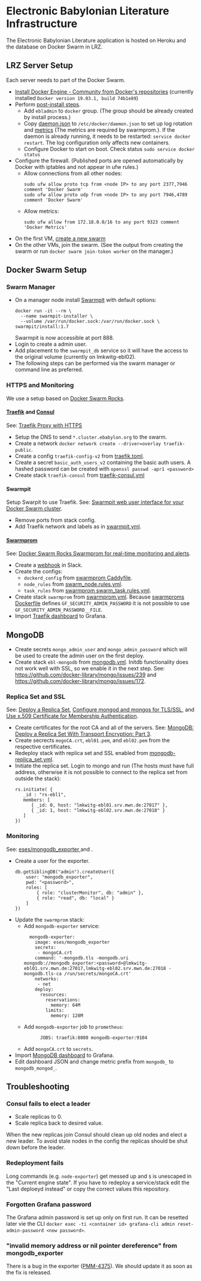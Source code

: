 # Electronic Babylonian Literature Infrastructure

The Electronic Babylonian Literature application is hosted on Heroku and the database on Docker Swarm in LRZ.

## LRZ Server Setup

Each server needs to part of the Docker Swarm.

- [Install Docker Engine - Community from Docker's repositories](https://docs.docker.com/install/linux/docker-ce/debian/#install-using-the-repository) (currently installed `Docker version 19.03.1, build 74b1e89`)
- Perform [post-install steps](https://docs.docker.com/install/linux/linux-postinstall/).
  - Add `ebladmin` to `docker` group. (The group should be already created by install process.)
  - Copy [daemon.json](https://github.com/ElectronicBabylonianLiterature/infrastructure/blob/master/daemon.json) to `/etc/docker/daemon.json`  to set up log rotation and [metrics](https://docs.docker.com/config/thirdparty/prometheus/) (The metrics are required by swarmprom.). If the daemon is already running, it needs to be restarted: `service docker restart`. The log configuration only affects new containers.
  - Configure Docker to start on boot. Check status `sudo service docker status`
- Configure the firewall. (Published ports are opened automatically by Docker with iptables and not appear in ufw rules.)
  - Allow connections from all other nodes:
    ```
    sudo ufw allow proto tcp from <node IP> to any port 2377,7946 comment 'Docker Swarm'
    sudo ufw allow proto udp from <node IP> to any port 7946,4789 comment 'Docker Swarm'
    ```
  - Allow metrics:
    ```
    sudo ufw allow from 172.18.0.0/16 to any port 9323 comment 'Docker Metrics'
    ```
- On the first VM, [create a new swarm](https://docs.docker.com/engine/swarm/swarm-tutorial/create-swarm/)
- On the other VMs, join the swarm. (See the output from creating the swarm or run `docker swarm join-token worker` on the manager.)

## Docker Swarm Setup

### Swarm Manager

- On a manager node install [Swarmpit](https://swarmpit.io) with default options:
  ```
  docker run -it --rm \
    --name swarmpit-installer \
    --volume /var/run/docker.sock:/var/run/docker.sock \
  swarmpit/install:1.7
  ```
  Swarmpit is now accessible at port 888.
- Login to create a admin user.
- Add placement to the `swarmpit_db` service so it will have the access to the original volume (currently on lmkwitg-ebl02).
- The following steps can be performed via the swarm manager or command line as preferred.

### HTTPS and Monitoring

We use a setup based on [Docker Swarm Rocks](https://dockerswarm.rocks).

#### [Traefik](https://traefik.io/) and [Consul](https://www.consul.io/)

See: [Traefik Proxy with HTTPS](https://dockerswarm.rocks/traefik/)

- Setup the DNS to send `*.cluster.ebabylon.org` to the swarm.
- Create a network `docker network create --driver=overlay traefik-public`.
- Create a config `traefik-config-v2` from [traefik.toml](https://github.com/ElectronicBabylonianLiterature/infrastructure/blob/master/traefik.toml).
- Create a secret `basic_auth_users_v2` containing the basic auth users. A hashed password can be created with `openssl passwd -apr1 <password>`
- Create stack `traefik-consul` from [traefik-consul.yml](https://github.com/ElectronicBabylonianLiterature/infrastructure/tree/master)

#### Swarmpit

Setup Swarpit to use Traefik. See: [Swarmpit web user interface for your Docker Swarm cluster](https://dockerswarm.rocks/swarmpit/).

- Remove ports from stack config.
- Add Traefik network and labels as in [swarmpit.yml](https://github.com/ElectronicBabylonianLiterature/infrastructure/blob/master/swarmpit.yml).

#### [Swarmprom](https://github.com/stefanprodan/swarmprom)

See: [Docker Swarm Rocks Swarmprom for real-time monitoring and alerts](https://dockerswarm.rocks/swarmprom/).

- Create a [webhook](https://api.slack.com/incoming-webhooks) in Slack.
- Create the configs:
  - `dockerd_config` from [swarmprom Caddyfile](https://github.com/stefanprodan/swarmprom/blob/master/dockerd-exporter/Caddyfile).
  - `node_rules` from [swarm_node.rules.yml](https://github.com/ElectronicBabylonianLiterature/infrastructure/blob/master/swarm_node.rules.yml).
  - `task_rules` from [swarmprom swarm_task.rules.yml](https://github.com/stefanprodan/swarmprom/blob/master/prometheus/rules/swarm_task.rules.yml).
- Create stack `swarmprom` from [swarmprom.yml](https://github.com/ElectronicBabylonianLiterature/infrastructure/blob/master/swarmprom.yml). Because [swarmproms Dockerfile](https://github.com/stefanprodan/swarmprom/blob/master/grafana/Dockerfile) defines `GF_SECURITY_ADMIN_PASSWORD` it is not possible to use `GF_SECURITY_ADMIN_PASSWORD__FILE`.
- Import [Traefik dashboard](https://grafana.com/grafana/dashboards/4475) to Grafana.

## MongoDB

- Create secrets `mongo_admin_user` and `mongo_admin_password` which will be used to create the admin user on the first deploy.
- Create stack `ebl-mongodb` from [mongodb.yml](https://github.com/ElectronicBabylonianLiterature/infrastructure/blob/master/mongodb.yml). Initdb functionality does not work well with SSL, so we enable it in the next step. See: https://github.com/docker-library/mongo/issues/239 and https://github.com/docker-library/mongo/issues/172.

### Replica Set and SSL

See: [Deploy a Replica Set](https://docs.mongodb.com/manual/tutorial/deploy-replica-set/), [Configure mongod and mongos for TLS/SSL](https://docs.mongodb.com/manual/tutorial/configure-ssl/), and [Use x.509 Certificate for Membership Authentication](https://docs.mongodb.com/manual/tutorial/configure-x509-member-authentication/).

- Create certificates for the root CA and all of the servers. See: [MongoDB: Deploy a Replica Set With Transport Encryption: Part 3](https://dzone.com/articles/mongodb-deploy-a-replica-set-with-transport-encryp-1).
- Create secrects `mogoCA.crt`, `ebl01.pem`, and `ebl02.pem` from the respective certificates.
- Redeploy stack with replica set and SSL enabled from [mongodb-replica_set.yml](https://github.com/ElectronicBabylonianLiterature/infrastructure/blob/master/mongodb-replica_set.yml).
- Initiate the replica set. Login to mongo and run (The hosts must have full address, otherwise it is not possible to connect to the replica set from outside the stack):
  ```
  rs.initiate( {
     _id : "rs-ebl1",
     members: [
        { _id: 0, host: "lmkwitg-ebl01.srv.mwn.de:27017" },
        { _id: 1, host: "lmkwitg-ebl02.srv.mwn.de:27018" }
     ]
  })
  ```
  
### Monitoring

See: [eses/mongodb_exporter
](https://hub.docker.com/r/eses/mongodb_exporter) and [](https://www.percona.com/doc/percona-monitoring-and-management/section.exporter.mongodb.html).

- Create a user for the exporter.
  ```
  db.getSiblingDB("admin").createUser({
      user: "mongodb_exporter",
      pwd: "<password>",
      roles: [
          { role: "clusterMonitor", db: "admin" },
          { role: "read", db: "local" }
      ]
  })
  ```
- Update the `swarmprom` stack:
  - Add `mongodb-exporter` service: 
    ```
      mongodb-exporter:
        image: eses/mongodb_exporter
        secrets:
         - mongoCA.crt
        command: '-mongodb.tls -mongodb.uri mongodb://mongodb_exporter:<password>@lmkwitg-ebl01.srv.mwn.de:27017,lmkwitg-ebl02.srv.mwn.de:27018 -mongodb.tls-ca /run/secrets/mongoCA.crt'
        networks:
         - net
        deploy:
          resources:
            reservations:
              memory: 64M
            limits:
              memory: 128M
    ```
  - Add `mongodb-exporter` job to `prometheus`:
    ```
          JOBS: traefik:8080 mongodb-exporter:9104
    ```
  - Add `mongoCA.crt` to `secrets`.
- Import [MongoDB dashboard](https://grafana.com/grafana/dashboards/2583) to Grafana.
- Edit dashboard JSON and change metric prefix from `mongodb_` to `mongodb_mongod_`.

## Troubleshooting

### Consul fails to elect a leader

 - Scale replicas to 0.
 - Scale replica back to desired value.
 
When the new replicas join Consul should clean up old nodes and elect a new leader. To avoid stale nodes in the config the replicas should be shut down before the leader.
 
### Redeployment fails
 
Long commands (e.g. `node-exporter`) get messed up and `$` is unescaped in the "Current engine state". If you have to redeploy a service/stack edit the "Last deploeyd instead" or copy the correct values this repository.

### Forgotten Grafana password

The Grafana admin password is set up only on first run. It can be resetted later vie the CLI `docker exec -ti <container id> grafana-cli admin reset-admin-password <new password>`.

### "invalid memory address or nil pointer dereference" from mongodb_exporter

There is a bug in the exporter ([PMM-4375](https://jira.percona.com/browse/PMM-4375)). We should update it as soon as the fix is released.
